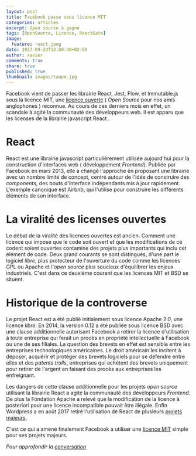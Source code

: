 ```yaml
---
layout: post
title: Facebook passe sous licence MIT
categories: articles
excerpt: Open source à gagné 
tags: [OpenSource, Licence, ReactGate]
image:
  feature: react.jpeg
date: 2017-09-23T12:00:40+02:00
author: xavier
comments: true
share: true
published: true
thumbnail: images/taupe.jpg
---
```


Facebook vient de passer les librairie React, Jest, Flow, et Immutable.js sous la licence MIT, une [licence ouverte](https://lesbricodeurs.fr/articles/LicencesOuvertes/) ( *Open Source* pour nos amis anglophones ) reconnue. Au cours de ces derniers mois en effet, un scandale à agité la communauté des développeurs web. Il est apparu que les licenses de la librairie javascript React . 

# React

React est une librairie javascript particulièrement utilisée aujourd'hui pour la construction d'interfaces web ( développement *Frontend*). Publiée par Facebook en mars 2013, elle a changé l'approche en proposant une librairie avec un nombre limité de concept, centré autour de l'idée de construire des *components*, des bouts d'interface indépendants mis à jour rapidement. L'exemple canonique est Airbnb, qui l'utilise pour construire les différents éléments de son interface.

# La viralité des licenses ouvertes

Le débat de la viralité des licences ouvertes est ancien. Comment une licence qui impose que le code soit ouvert et que les modifications de ce codent soient ouvertes contamine des projets plus importants qui inclu cet élément de code. Deux grand courants se sont distingués, d'une part le logiciel *libre*, plus protecteur de l'ouverture du code comme les licences GPL ou Apache et l'*open source* plus soucieux d'équilibrer les enjeux industriels. C'est dans ce deuxième courant que les licences MIT et BSD se situent.

# Historique de la controverse

Le projet React est a été publié initialement sous licence Apache 2.0, une licence *libre*. En 2014, la version 0.12 a été publiée sous licence BSD avec une clause additionnelle autorisant Facebook a retirer la licence d'utilisation à toute entreprise qui ferait un procès en propriété intellectuelle à Facebook ou une de ses filiales. La question des brevets en effet est sensible entre les entreprises technologiques américaines. Le droit américain les incitent à déposer, acquérir et protéger des brevets logiciels pour se défendre entre elles et des *patents trolls*, entreprises qui achètent des brevets uniquement pour retirer de l'argent en faisant des procès aux entreprises les enfreignant. 

Les dangers de cette clause additionnelle pour les projets *open source* utilisant la librairie React a agité la communauté des développeurs *Frontend*. De plus la Fondation Apache a relevé que la modification de la licence à posteriori pour une licence incompatible pouvait être illégale. Enfin Wordpress a en août 2017 retiré l'utilisation de React de plusieurs [projets majeurs](https://ma.tt/2017/09/on-react-and-wordpress/).

C'est ce qui a amené finalement Facebook a utiliser une [licence MIT](https://code.facebook.com/posts/300798627056246/relicensing-react-jest-flow-and-immutable-js/) simple pour ses projets majeurs.

*Pour approfondir la [conversation](https://www.facebook.com/lesbricodeurs/photos/a.130937770579118.1073741828.130913190581576/521840714822153/)* 
